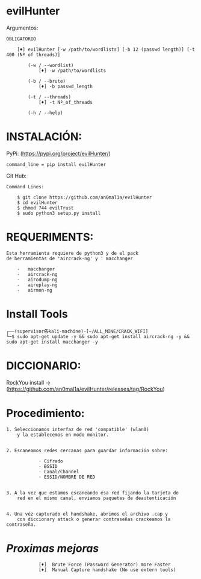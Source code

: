 # evilHunter



Argumentos:
    
    OBLIGATORIO
        
        [♦] evilHunter [-w /path/to/wordlists] [-b 12 (passwd length)] [-t 400 (Nº of threads)]
        
            (-w / --wordlist)
                [♦] -w /path/to/wordlists

            (-b / --brute)
                [♦] -b passwd_length

            (-t / --threads)
                [♦] -t Nº_of_threads

            (-h / --help)
              
# INSTALACIÓN:

PyPi: (https://pypi.org/project/evilHunter/)

    command_line = pip install evilHunter

Git Hub:

    Command Lines:
    
        $ git clone https://github.com/an0mal1a/evilHunter
        $ cd evilHunter
        $ chmod 744 evilTrust
        $ sudo python3 setup.py install



# REQUERIMENTS:

    Esta herramienta requiere de python3 y de el pack
    de herramientas de 'aircrack-ng' y ' macchanger

        -   macchanger
        -   aircrack-ng
        -   airodump-ng
        -   aireplay-ng
        -   airmon-ng
    
# Install Tools
    ┌──(supervisor㉿kali-machine)-[~/ALL_MINE/CRACK_WIFI]
    └─$ sudo apt-get update -y && sudo apt-get install aircrack-ng -y && sudo apt-get install macchanger -y

               
# DICCIONARIO:
RockYou install -> (https://github.com/an0mal1a/evilHunter/releases/tag/RockYou)


# Procedimiento:

    1. Seleccionamos interfaz de red 'compatible' (wlan0) 
        y la establecemos en modo monitor.


    2. Escaneamos redes cercanas para guardar información sobre:

                · Cifrado
                · BSSID
                · Canal/Channel
                · ESSID/NOMBRE DE RED


    3. A la vez que estamos escaneando esa red fijando la tarjeta de
        red en el mismo canal, enviamos paquetes de deautenticación 
        

    4. Una véz capturado el handshake, abrimos el archivo .cap y
        con diccionary attack o generar contraseñas crackeamos la contraseña.

# _Proximas mejoras_

                [♦]  Brute Force (Password Generator) more Faster
                [♦]  Manual Capture handshake (No use extern tools)